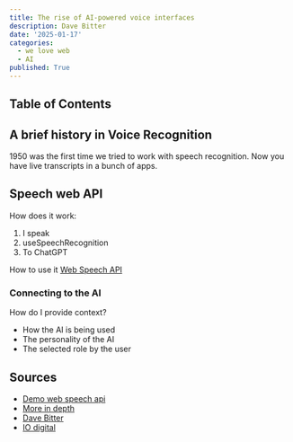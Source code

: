 ```yaml
---
title: The rise of AI-powered voice interfaces
description: Dave Bitter
date: '2025-01-17'
categories:
  - we love web
  - AI
published: True
---
```


## Table of Contents

## A brief history in Voice Recognition

1950 was the first time we tried to work with speech recognition.
Now you have live transcripts in a bunch of apps.

## Speech web API

How does it work:

1. I speak
2. useSpeechRecognition
3. To ChatGPT

How to use it [Web Speech API](https://developer.mozilla.org/en-US/docs/Web/API/Web_Speech_API)

### Connecting to the AI

How do I provide context?

- How the AI is being used
- The personality of the AI
- The selected role by the user

## Sources

- [Demo web speech api]()
- [More in depth](https://techhub.iodigital.com/tags/voice)
- [Dave Bitter](https://www.davebitter.com/)
- [IO digital](https://techhub.iodigital.com/)
